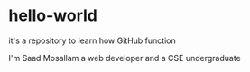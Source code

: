 # hello-world
it's a repository to learn how GitHub function

I'm Saad Mosallam
a web developer and a CSE undergraduate
